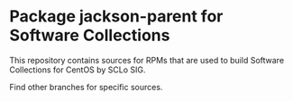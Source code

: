 # Package jackson-parent for Software Collections

This repository contains sources for RPMs that are used
to build Software Collections for CentOS by SCLo SIG.

Find other branches for specific sources.

